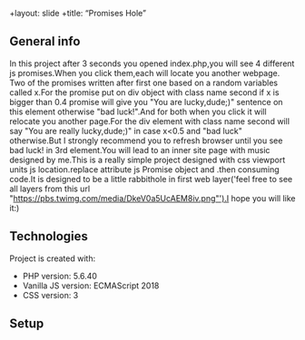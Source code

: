 
+layout: slide
+title: “Promises Hole”
## General info
In this project after 3 seconds you opened index.php,you will see 4 different js promises.When you click them,each will locate you another webpage.
Two of the promises written after first one based on a random variables called x.For the promise put on div object with class name second if x is 
bigger than 0.4 promise will give you  "You are lucky,dude;)" sentence on this element otherwise "bad luck!".And for both when you click it will 
relocate you another page.For the div element with class name second will say  "You are really lucky,dude;)" in case x<0.5	and "bad luck" 
otherwise.But I strongly recommend you to refresh browser until you see bad luck! in 3rd element.You will lead to an inner site page with music 
designed by me.This is a really simple project designed with css viewport units js location.replace attribute js Promise object and .then consuming 
code.It is designed to be a little rabbithole in first web layer('feel free to see all layers from this url "https://pbs.twimg.com/media/DkeV0a5UcAEM8iv.png"').I hope you will like it:)
## Technologies
Project is created with:
* PHP version: 5.6.40
* Vanilla JS version: ECMAScript 2018
* CSS version: 3

## Setup

